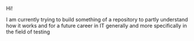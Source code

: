 Hi!

I am currently trying to build something of a repository to partly understand how it works and for a future career
in IT generally and more specifically in the field of testing

<!---
phumpeti/phumpeti is a ✨ special ✨ repository because its `README.md` (this file) appears on your GitHub profile.
You can click the Preview link to take a look at your changes.
--->
